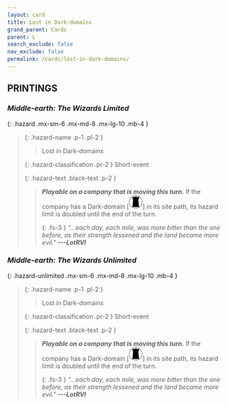 ```yaml
---
layout: card
title: Lost in Dark-domains
grand_parent: Cards
parent: L
search_exclude: false
nav_exclude: false
permalink: /cards/lost-in-dark-domains/
---
```


## PRINTINGS


### _Middle-earth: The Wizards Limited_

{: .hazard .mx-sm-6 .mx-md-8 .mx-lg-10 .mb-4 }
> {: .hazard-name .p-1 .pl-2 }
> > <div class="hazard-mp"></div>
> > <div class="card-name">Lost in Dark-domains</div>
>
> {: .hazard-classification .pr-2 }
> Short-event
>
> {: .hazard-text .black-text .p-2 }
> > ***Playable on a company that is moving this turn.*** If the company has a Dark-domain \[![](/assets/images/dark-domain.svg)] in its site path, its hazard limit is doubled until the end of the turn. 
> > 
> > {: .fs-3 } 
> > _“...each day, each mile, was more bitter than the one before, as their strength lessened and the land became more evil."_ ***---&#65279;LotRVI*** 
>

### _Middle-earth: The Wizards Unlimited_

{: .hazard-unlimited .mx-sm-6 .mx-md-8 .mx-lg-10 .mb-4 }
> {: .hazard-name .p-1 .pl-2 }
> > <div class="hazard-mp"></div>
> > <div class="card-name">Lost in Dark-domains</div>
>
> {: .hazard-classification .pr-2 }
> Short-event
>
> {: .hazard-text .black-text .p-2 }
> > ***Playable on a company that is moving this turn.*** If the company has a Dark-domain \[![](/assets/images/dark-domain.svg)] in its site path, its hazard limit is doubled until the end of the turn. 
> > 
> > {: .fs-3 } 
> > _“...each day, each mile, was more bitter than the one before, as their strength lessened and the land became more evil."_ ***---&#65279;LotRVI*** 
>
